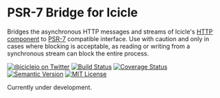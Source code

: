 # PSR-7 Bridge for Icicle

Bridges the asynchronous HTTP messages and streams of Icicle's [HTTP component](https://github.com/icicleio/http) to [PSR-7](http://www.php-fig.org/psr/psr-7/) compatible interface. Use with caution and only in cases where blocking is acceptable, as reading or writing from a synchronous stream can block the entire process.

[![@icicleio on Twitter](https://img.shields.io/badge/twitter-%40icicleio-5189c7.svg?style=flat-square)](https://twitter.com/icicleio)
[![Build Status](https://img.shields.io/travis/icicleio/psr7-bridge/master.svg?style=flat-square)](https://travis-ci.org/icicleio/psr7-bridge)
[![Coverage Status](https://img.shields.io/coveralls/icicleio/psr7-bridge.svg?style=flat-square)](https://coveralls.io/r/icicleio/psr7-bridge)
[![Semantic Version](https://img.shields.io/github/release/icicleio/psr7-bridge.svg?style=flat-square)](http://semver.org)
[![MIT License](https://img.shields.io/packagist/l/icicleio/psr7-bridge.svg?style=flat-square)](LICENSE)

Currently under development.

